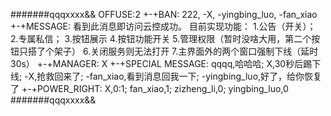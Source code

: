 #######qqqxxxx&&
OFFUSE:2
+-+BAN:
222,
-X,
-yingbing_luo,
-fan_xiao
+-+MESSAGE:
看到此消息即访问云控成功。
目前实现功能：
1.公告（开关）；
2.专属私信；
3.按钮展示
4.按钮功能开关
5.管理权限（暂时没啥大用，第二个按钮只搭了个架子）
6.关闭服务则无法打开
7.主界面外的两个窗口强制下线（延时30s）
+-+MANAGER:
X
+-+SPECIAL MESSAGE:
qqqq,哈哈哈;
X,30秒后踢下线;
-X,抢救回来了;
-fan_xiao,看到消息回我一下;
-yingbing_luo,好了，给你恢复了
+-+POWER_RIGHT:
X,0:1;
fan_xiao,1;
zizheng_li,0;
yingbing_luo,0
#######qqqxxxx&&
